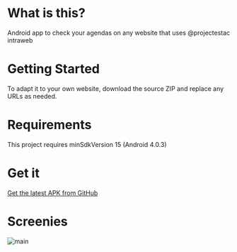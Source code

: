 # What is this?
Android app to check your agendas on any website that uses @projectestac intraweb

# Getting Started
To adapt it to your own website, download the source ZIP and replace any URLs as needed.

# Requirements
This project requires minSdkVersion 15 (Android 4.0.3)

# Get it
[Get the latest APK from GitHub](https://github.com/darxmorph/iwagenda/releases/download/v1.5/Agenda-1.5.apk)

# Screenies
![main](https://cloud.githubusercontent.com/assets/13508882/12686362/8011be74-c6c9-11e5-96e8-0bb9cbebee2b.png)